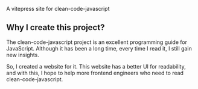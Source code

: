 A vitepress site for clean-code-javascript

## Why I create this project?

The clean-code-javascript project is an excellent programming guide for JavaScript. Although it has been a long time, every time I read it, I still gain new insights.


So, I created a website for it. This website has a better UI for readability, and with this, I hope to help more frontend engineers who need to read clean-code-javascript.
